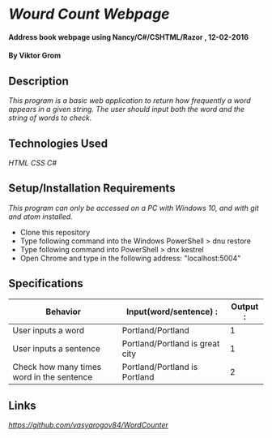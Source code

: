 #  _Wourd Count Webpage_

####  Address book webpage using Nancy/C#/CSHTML/Razor , 12-02-2016

#### By Viktor Grom

## Description
_This program is a basic web application to return how frequently a word appears in a given string. The user should input both the word and the string of words to check._


##  Technologies Used

_HTML CSS C#_

## Setup/Installation Requirements

_This program can only be accessed on a PC with Windows 10, and with git and atom installed._

* Clone this repository
* Type following command into the Windows PowerShell > dnu restore
* Type following command into PowerShell > dnx kestrel
* Open Chrome and type in the following address: "localhost:5004"

## Specifications

| Behavior| Input(word/sentence) : | Output : |
|---|---|---|
|User inputs a word| Portland/Portland   | 1   |
|User inputs a sentence  | Portland/Portland is great city    | 1  |
|Check how many times word in the sentence | Portland/Portland is Portland  | 2  |


## Links

_https://github.com/vasyarogov84/WordCounter_
